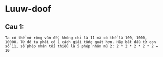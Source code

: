 # Luuw-doof
## Cau 1:
	Ta có thể mở rộng vấn đề, không chỉ là 11 mà có thể là 100, 1000, 10000. Từ đó ta phải có 1 cách giải tổng quát hơn. Hãy bắt đầu từ con số 11, số phép nhân tối thiểu là 5 phép nhân mũ 2: 2 * 2 * 2 * 2 * 2 = 10 
